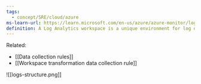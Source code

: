 ```yaml
---
tags:
  - concept/SRE/cloud/azure 
ms-learn-url: https://learn.microsoft.com/en-us/azure/azure-monitor/logs/log-analytics-workspace-overview
definition: A Log Analytics workspace is a unique environment for log data from Azure Monitor and other Azure services, such as Microsoft Sentinel and Microsoft Defender for Cloud.
---
```

Related:
* [[Data collection rules]]
* [[Workspace transformation data collection rule]]

![[logs-structure.png]]